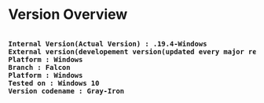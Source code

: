 # Version Overview

<pre>
<b>
Internal Version(Actual Version) : .19.4-Windows
External version(developement version(updated every major release)) : .1-5<=>
Platform : Windows
Branch : Falcon
Platform : Windows
Tested on : Windows 10
Version codename : Gray-Iron</b>
</pre>